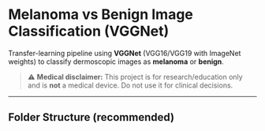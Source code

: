 # Melanoma vs Benign Image Classification (VGGNet)

Transfer-learning pipeline using **VGGNet** (VGG16/VGG19 with ImageNet weights) to classify dermoscopic images as **melanoma** or **benign**.

> ⚠️ **Medical disclaimer:** This project is for research/education only and is **not** a medical device. Do not use it for clinical decisions.

---

## Folder Structure (recommended)

